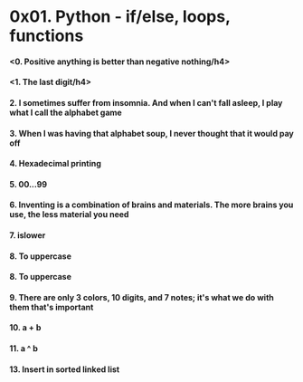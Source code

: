 <h1>0x01. Python - if/else, loops, functions</h1>

<h4><0. Positive anything is better than negative nothing/h4>
<h4><1. The last digit/h4>
<h4>2. I sometimes suffer from insomnia. And when I can't fall asleep, I play what I call the alphabet game</h4>
<h4>3. When I was having that alphabet soup, I never thought that it would pay off</h4>
<h4>4. Hexadecimal printing</h4>
<h4>5. 00...99</h4>
<h4>6. Inventing is a combination of brains and materials. The more brains you use, the less material you need</h4>
<h4>7. islower</h4>
<h4>8. To uppercase</h4>
<h4>8. To uppercase</h4>
<h4>9. There are only 3 colors, 10 digits, and 7 notes; it's what we do with them that's important</h4>
<h4>10. a + b</h4>
<h4>11. a ^ b</h4>
<h4>13. Insert in sorted linked list</h4>

